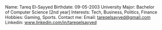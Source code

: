 Name: Tareq El-Sayyed Birthdate: 09-05-2003 
University Major: Bachelor of Computer Science [2nd year] 
Interests: Tech, Business, Politics, Finance 
Hobbies: Gaming, Sports.
Contact me:
  Email: tareqelsayyed@gmail.com
  Linkedin: www.linkedin.com/in/tareqelsayyed
